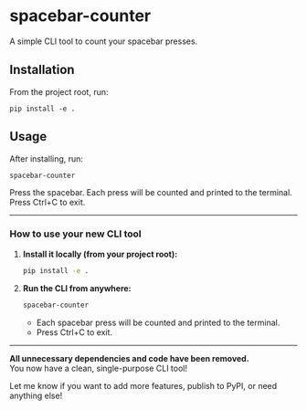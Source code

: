 # spacebar-counter

A simple CLI tool to count your spacebar presses.

## Installation

From the project root, run:

```
pip install -e .
```

## Usage

After installing, run:

```
spacebar-counter
```

Press the spacebar. Each press will be counted and printed to the terminal. Press Ctrl+C to exit.

---

### **How to use your new CLI tool**

1. **Install it locally (from your project root):**
   ```bash
   pip install -e .
   ```

2. **Run the CLI from anywhere:**
   ```bash
   spacebar-counter
   ```
   - Each spacebar press will be counted and printed to the terminal.
   - Press Ctrl+C to exit.

---

**All unnecessary dependencies and code have been removed.**  
You now have a clean, single-purpose CLI tool!

Let me know if you want to add more features, publish to PyPI, or need anything else!
